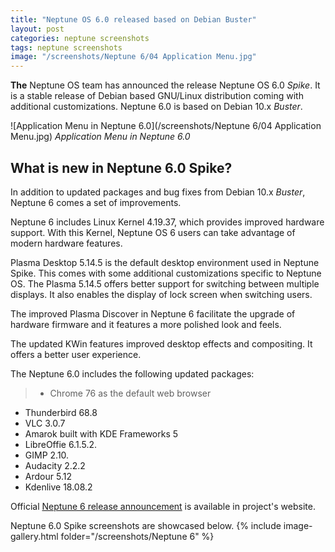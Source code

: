 ```yaml
---
title: "Neptune OS 6.0 released based on Debian Buster"
layout: post
categories: neptune screenshots
tags: neptune screenshots
image: "/screenshots/Neptune 6/04 Application Menu.jpg"
---
```


**The** Neptune OS team has announced the release Neptune OS 6.0 *Spike*. It is a stable release of Debian based GNU/Linux distribution coming with additional customizations. Neptune 6.0 is based on Debian 10.x *Buster*.

![Application Menu in Neptune 6.0](/screenshots/Neptune 6/04 Application Menu.jpg)
*Application Menu in Neptune 6.0*

## What is new in Neptune 6.0 Spike?
In addition to updated packages and bug fixes from Debian 10.x *Buster*, Neptune 6 comes a set of improvements.

Neptune 6 includes Linux Kernel 4.19.37, which provides improved hardware support. With this Kernel, Neptune OS 6 users can take advantage of modern hardware features.

Plasma Desktop 5.14.5 is the default desktop environment used in Neptune Spike. This comes with some additional customizations specific to Neptune OS. The Plasma 5.14.5 offers better support for switching between multiple displays. It also enables the display of lock screen when switching users.

The improved Plasma Discover in Neptune 6 facilitate the upgrade of hardware firmware and it features a more polished look and feels.

The updated KWin features improved desktop effects and compositing. It offers a better user experience.

The Neptune 6.0 includes the following updated packages:
> - Chrome 76 as the default web browser
- Thunderbird 68.8
- VLC 3.0.7
- Amarok built with KDE Frameworks 5
- LibreOffie 6.1.5.2.
- GIMP 2.10.
- Audacity 2.2.2
- Ardour 5.12
- Kdenlive 18.08.2

Official [Neptune 6 release announcement](https://neptuneos.com/en/news-reader/neptune-6-0-release-170.html) is available in project's website.

Neptune 6.0 Spike screenshots are showcased below.
{% include image-gallery.html folder="/screenshots/Neptune 6" %}
